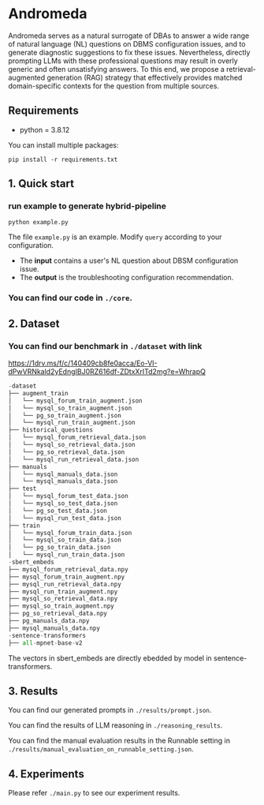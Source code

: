 # Andromeda

Andromeda serves as a natural surrogate of DBAs to answer a wide range of natural language (NL) questions on DBMS configuration issues, and to generate diagnostic suggestions to fix these issues. Nevertheless, directly prompting LLMs with these professional questions may result in overly generic and often unsatisfying answers. To this end, we propose a retrieval-augmented generation (RAG) strategy that effectively provides matched domain-specific contexts for the question from multiple sources. 

## Requirements

- python = 3.8.12
  
You can install multiple packages:

```
pip install -r requirements.txt
```

## 1. Quick start

### run example to generate hybrid-pipeline


```
python example.py
```

The file `example.py` is an example. Modify `query` according to your configuration.

- The **input** contains a user's NL question about DBSM configuration issue.
- The **output** is the troubleshooting configuration recommendation.

### You can find our code in `./core`.

## 2. Dataset

### You can find our benchmark in `./dataset` with link 

[https://1drv.ms/f/c/140409cb8fe0acca/Eo-VI-dPwVRNkald2yEdngIBJ0RZ616df-ZDtxXrITd2mg?e=WhrapQ ](https://1drv.ms/f/c/140409cb8fe0acca/Eo-VI-dPwVRNkald2yEdngIBLb-EM4i5vVVh_R718XQZRA?e=vFf6hd)

```python
-dataset
├── augment_train
│   └── mysql_forum_train_augment.json
│   └── mysql_so_train_augment.json
│   └── pg_so_train_augment.json
│   └── mysql_run_train_augment.json
├── historical_questions
│   └── mysql_forum_retrieval_data.json
│   └── mysql_so_retrieval_data.json
│   └── pg_so_retrieval_data.json
│   └── mysql_run_retrieval_data.json
├── manuals
│   └── mysql_manuals_data.json
│   └── mysql_manuals_data.json
├── test
│   └── mysql_forum_test_data.json
│   └── mysql_so_test_data.json
│   └── pg_so_test_data.json
│   └── mysql_run_test_data.json
├── train
│   └── mysql_forum_train_data.json
│   └── mysql_so_train_data.json
│   └── pg_so_train_data.json
│   └── mysql_run_train_data.json
-sbert_embeds
├── mysql_forum_retrieval_data.npy
├── mysql_forum_train_augment.npy
├── mysql_run_retrieval_data.npy
├── mysql_run_train_augment.npy
├── mysql_so_retrieval_data.npy
├── mysql_so_train_augment.npy
├── pg_so_retrieval_data.npy
├── pg_manuals_data.npy
├── mysql_manuals_data.npy
-sentence-transformers
├── all-mpnet-base-v2
```

The vectors in sbert_embeds are directly ebedded by model in sentence-transformers.

## 3. Results

You can find our generated prompts in `./results/prompt.json`.

You can find the results of LLM reasoning in `./reasoning_results`.

You can find the manual evaluation results in the Runnable setting in `./results/manual_evaluation_on_runnable_setting.json`.

## 4. Experiments

Please refer `./main.py` to see our experiment results.
